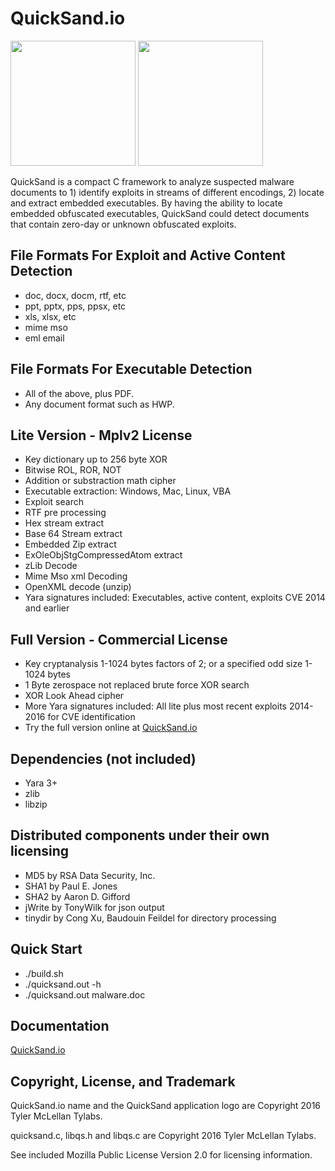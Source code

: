 
# QuickSand.io
<img width=200 height=200 src=https://repo.quicksand.io/quicksand.png>
<img src="https://quicksand.io/images/quicksand.png" border=0 height=200>

QuickSand is a compact C framework to analyze suspected malware documents to 1) identify exploits in streams of different encodings, 2) locate and extract embedded executables. By having the ability to locate embedded obfuscated executables, QuickSand could detect documents that contain zero-day or unknown obfuscated exploits.

## File Formats For Exploit and Active Content Detection

- doc, docx, docm, rtf, etc
- ppt, pptx, pps, ppsx, etc
- xls, xlsx, etc
- mime mso
- eml email

## File Formats For Executable Detection

- All of the above, plus PDF.
- Any document format such as HWP.


## Lite Version - Mplv2 License

- Key dictionary up to 256 byte XOR
- Bitwise ROL, ROR, NOT
- Addition or substraction math cipher
- Executable extraction: Windows, Mac, Linux, VBA
- Exploit search
- RTF pre processing
- Hex stream extract
- Base 64 Stream extract
- Embedded Zip extract
- ExOleObjStgCompressedAtom extract
- zLib Decode
- Mime Mso xml Decoding
- OpenXML decode (unzip)
- Yara signatures included: Executables, active content, exploits CVE 2014 and earlier


## Full Version - Commercial License

- Key cryptanalysis 1-1024 bytes factors of 2; or a specified odd size 1-1024 bytes
- 1 Byte zerospace not replaced brute force XOR search
- XOR Look Ahead cipher
- More Yara signatures included: All lite plus most recent exploits 2014-2016 for CVE identification
- Try the full version online at [QuickSand.io](https://quicksand.io/)


## Dependencies (not included)

- Yara 3+
- zlib
- libzip


## Distributed components under their own licensing

- MD5 by RSA Data Security, Inc.
- SHA1 by Paul E. Jones
- SHA2 by Aaron D. Gifford 
- jWrite by TonyWilk for json output
- tinydir by Cong Xu, Baudouin Feildel for directory processing


## Quick Start
- ./build.sh
- ./quicksand.out -h
- ./quicksand.out malware.doc


## Documentation

[QuickSand.io](https://quicksand.io/)


## Copyright, License, and Trademark

QuickSand.io name and the QuickSand application logo are Copyright 2016 Tyler McLellan  Tylabs. 

quicksand.c, libqs.h and libqs.c are Copyright 2016 Tyler McLellan  Tylabs.

See included Mozilla Public License Version 2.0 for licensing information.
